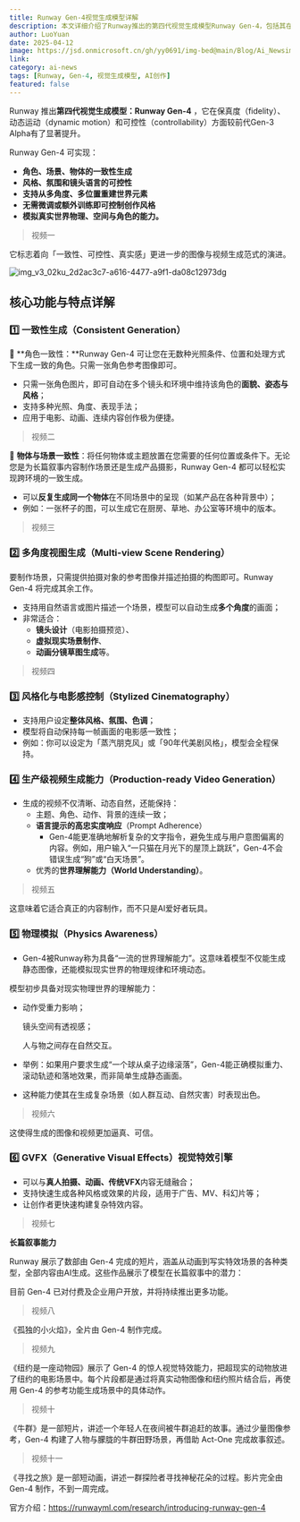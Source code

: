 ```yaml
---
title: Runway Gen-4视觉生成模型详解
description: 本文详细介绍了Runway推出的第四代视觉生成模型Runway Gen-4，包括其在保真度、动态运动和可控性方面的显著提升，以及角色一致性生成、风格可控等核心功能。
author: LuoYuan
date: 2025-04-12
image: https://jsd.onmicrosoft.cn/gh/yy0691/img-bed@main/Blog/Ai_Newsimg_v3_02ku_2d2ac3c7-a616-4477-a9f1-da08c12973dg.jpg
link: 
category: ai-news
tags: [Runway, Gen-4, 视觉生成模型, AI创作]
featured: false
---
```

Runway 推出**第四代视觉生成模型：Runway Gen-4** ，它在保真度（fidelity）、动态运动（dynamic motion）和可控性（controllability）方面较前代Gen-3 Alpha有了显著提升。

Runway Gen-4 可实现：

- **角色、场景、物体的一致性生成**
- **风格、氛围和镜头语言的可控性**
- **支持从多角度、多位置重建世界元素**
- **无需微调或额外训练即可控制创作风格**
- **模拟真实世界物理、空间与角色的能力。**

> 视频一

它标志着向「一致性、可控性、真实感」更进一步的图像与视频生成范式的演进。

![img_v3_02ku_2d2ac3c7-a616-4477-a9f1-da08c12973dg](https://jsd.onmicrosoft.cn/gh/yy0691/img-bed@main/Blog/Ai_Newsimg_v3_02ku_2d2ac3c7-a616-4477-a9f1-da08c12973dg.jpg)

## **核心功能与特点详解**

### **1️⃣ 一致性生成（Consistent Generation）**

📌 **角色一致性：**Runway Gen-4 可让您在无数种光照条件、位置和处理方式下生成一致的角色。只需一张角色参考图像即可。

- 只需一张角色图片，即可自动在多个镜头和环境中维持该角色的**面貌、姿态与风格**；
- 支持多种光照、角度、表现手法；
- 应用于电影、动画、连续内容创作极为便捷。

> 视频二

📌 **物体与场景一致性**：将任何物体或主题放置在您需要的任何位置或条件下。无论您是为长篇叙事内容制作场景还是生成产品摄影，Runway Gen-4 都可以轻松实现跨环境的一致生成。

- 可以**反复生成同一个物体**在不同场景中的呈现（如某产品在各种背景中）；
- 例如：一张杯子的图，可以生成它在厨房、草地、办公室等环境中的版本。

> 视频三 

### **2️⃣ 多角度视图生成（Multi-view Scene Rendering）**

要制作场景，只需提供拍摄对象的参考图像并描述拍摄的构图即可。Runway Gen-4 将完成其余工作。

- 支持用自然语言或图片描述一个场景，模型可以自动生成**多个角度**的画面；
- 非常适合：
  - **镜头设计**（电影拍摄预览）、
  - **虚拟现实场景制作**、
  - **动画分镜草图生成**等。

> 视频四

### **3️⃣ 风格化与电影感控制（Stylized Cinematography）**

- 支持用户设定**整体风格、氛围、色调**；
- 模型将自动保持每一帧画面的电影感一致性；
- 例如：你可以设定为「蒸汽朋克风」或「90年代美剧风格」，模型会全程保持。



### **4️⃣ 生产级视频生成能力（Production-ready Video Generation）**

- 生成的视频不仅清晰、动态自然，还能保持：
  - 主题、角色、动作、背景的连续一致；
  - **语言提示的高忠实度响应**（Prompt Adherence）
    - Gen-4能更准确地解析复杂的文字指令，避免生成与用户意图偏离的内容。例如，用户输入“一只猫在月光下的屋顶上跳跃”，Gen-4不会错误生成“狗”或“白天场景”。
  - 优秀的**世界理解能力（World Understanding）**。

> 视频五

这意味着它适合真正的内容制作，而不只是AI爱好者玩具。

### **5️⃣ 物理模拟（Physics Awareness）**

- Gen-4被Runway称为具备“一流的世界理解能力”。这意味着模型不仅能生成静态图像，还能模拟现实世界的物理规律和环境动态。



模型初步具备对现实物理世界的理解能力：

- 动作受重力影响；

  镜头空间有透视感；

  人与物之间存在自然交互。

- 举例：如果用户要求生成“一个球从桌子边缘滚落”，Gen-4能正确模拟重力、滚动轨迹和落地效果，而非简单生成静态画面。

- 这种能力使其在生成复杂场景（如人群互动、自然灾害）时表现出色。

> 视频六

这使得生成的图像和视频更加逼真、可信。

### **6️⃣ GVFX（Generative Visual Effects）视觉特效引擎**

- 可以与**真人拍摄、动画、传统VFX**内容无缝融合；
- 支持快速生成各种风格或效果的片段，适用于广告、MV、科幻片等；
- 让创作者更快速构建复杂特效内容。

> 视频七

**长篇叙事能力**

Runway 展示了数部由 Gen-4 完成的短片，涵盖从动画到写实特效场景的各种类型，全部内容由AI生成。这些作品展示了模型在长篇叙事中的潜力：

目前 Gen-4 已对付费及企业用户开放，并将持续推出更多功能。

> 视频八

《孤独的小火焰》，全片由 Gen-4 制作完成。

> 视频九

《纽约是一座动物园》展示了 Gen-4 的惊人视觉特效能力，把超现实的动物放进了纽约的电影场景中。每个片段都是通过将真实动物图像和纽约照片结合后，再使用 Gen-4 的参考功能生成场景中的具体动作。

> 视频十

《牛群》是一部短片，讲述一个年轻人在夜间被牛群追赶的故事。通过少量图像参考，Gen-4 构建了人物与朦胧的牛群田野场景，再借助 Act-One 完成故事叙述。

> 视频十一

《寻找之旅》是一部短动画，讲述一群探险者寻找神秘花朵的过程。影片完全由 Gen-4 制作，不到一周完成。

官方介绍：https://runwayml.com/research/introducing-runway-gen-4